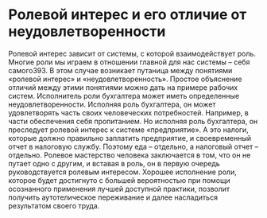 # Ролевой интерес и его отличие от неудовлетворенности

Ролевой интерес зависит от системы, с которой взаимодействует роль. Многие роли мы играем в отношении главной для нас системы – себя самого393. В этом случае возникает путаница между понятиями «ролевой интерес» и «неудовлетворенность». Простое объяснение отличий между этими понятиями можно дать на примере рабочих систем. Исполнитель роли бухгалтера может иметь определенные неудовлетворенности. Исполняя роль бухгалтера, он может удовлетворять часть своих человеческих потребностей. Например, в части обеспечения себя пропитанием. Но исполняя роль бухгалтера, он преследует ролевой интерес к системе «предприятие». А это налоги, которые должно правильно заплатить предприятие, и своевременный отчет в налоговую службу. Поэтому еда – отдельно, а налоговый отчет – отдельно. Ролевое мастерство человека заключается в том, что он не путает одно с другим, и вставая в роль, он в первую очередь руководствуется ролевым интересом. Хорошее исполнение роли, которое будет достигнуто с большей вероятностью при помощи осознанного применения лучшей доступной практики, позволит получить аутотелическое переживание и далее насладиться результатом своего труда.
